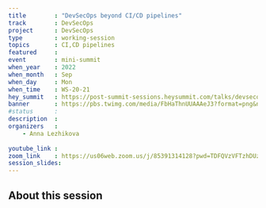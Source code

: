 ```yaml
---
title        : "DevSecOps beyond CI/CD pipelines"
track        : DevSecOps
project      : DevSecOps
type         : working-session
topics       : CI,CD pipelines
featured     :
event        : mini-summit
when_year    : 2022
when_month   : Sep
when_day     : Mon
when_time    : WS-20-21
hey_summit   : https://post-summit-sessions.heysummit.com/talks/devsecops-beyond-cicd-pipelines/
banner       : https://pbs.twimg.com/media/FbHaThnUUAAAeJ3?format=png&name=small
#status      : 
description  :
organizers   :
    - Anna Lezhikova
       
youtube_link : 
zoom_link    : https://us06web.zoom.us/j/85391314128?pwd=TDFQVzVFTzhDUzlsYWM0VHV0NnYzZz09
session_slides:
---
```




## About this session
